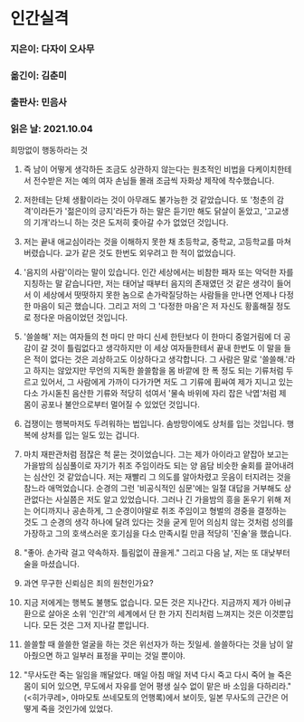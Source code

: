 # 인간실격
### 지은이: 다자이 오사무
### 옮긴이: 김춘미
### 출판사: 민음사
### 읽은 날: 2021.10.04

희망없이 행동하라는 것

1. 즉 남이 어떻게 생각하든 조금도 상관하지 않는다는 원초적인 비법을 다케이치한테서 전수받은 저는 예의 여자 손님들 몰래 조금씩 자화상 제작에 착수했습니다.

2. 저한테는 단체 생활이라는 것이 아무래도 불가능한 것 같았습니다. 또 '청춘의 감격'이라든가 '젊은이의 긍지'라든가 하는 말은 듣기만 해도 닭살이 돋았고, '고교생의 기개'라느니 하는 것은 도저히 좇아갈 수가 없었던 것입니다.

3. 저는 끝내 애교심이라는 것을 이해하지 못한 채 초등학교, 중학교, 고등학교를 마쳐 버렸습니다. 교가 같은 것도 한번도 외우려고 한 적이 없었습니다.

4. '음지의 사람'이라는 말이 있습니다. 인간 세상에서는 비참한 패자 또는 악덕한 자를 지칭하는 말 같습니다만, 저는 태어날 때부터 음지의 존재였던 것 같은 생각이 들어서 이 세상에서 떳떳하지 못한 놈으로 손가락질당하는 사람들을 만나면 언제나 다정한 마음이 되곤 했습니다. 그리고 저의 그 '다정한 마음'은 저 자신도 황홀해질 정도로 정다운 마음이었던 것입니다.

5. '쓸쓸해'
저는 여자들의 천 마디 만 마디 신세 한탄보다 이 한마디 중얼거림에 더 공감이 갈 것이 틀림없다고 생각하지만 이 세상 여자들한테서 끝내 한번도 이 말을 들은 적이 없다는 것은 괴상하고도 이상하다고 생각합니다. 그 사람은 말로 '쓸쓸해.'라고 하지는 않았지만 무언의 지독한 쓸쓸함을 몸 바깥에 한 폭 정도 되는 기류처럼 두르고 있어서, 그 사람에게 가까이 다가가면 저도 그 기류에 휩싸여 제가 지니고 있는 다소 가시돋친 음산한 기류와 적당히 섞여서 '물속 바위에 자리 잡은 낙엽'처럼 제 몸이 공포나 불안으로부터 멀어질 수 있었던 것입니다.

6. 겁쟁이는 행복마저도 두려워하는 법입니다. 솜방망이에도 상처를 입는 것입니다. 행복에 상처를 입는 일도 있는 겁니다.

7. 마치 재판관처럼 점잖은 척 묻는 것이었습니다. 그는 제가 아이라고 얕잡아 보고는 가을밤의 심심풀이로 자기가 취조 주임이라도 되는 양 음담 비슷한 술회를 끌어내려는 심산인 것 같았습니다. 저는 재빨리 그 의도를 알아차렸고 웃음이 터지려는 것을 참느라 애먹었습니다. 순경의 그런 '비공식적인 심문'에는 일절 대답을 거부해도 상관없다는 사실쯤은 저도 알고 있었습니다. 그러나 긴 가을밤의 흥을 돋우기 위해 저는 어디까지나 공손하게, 그 순경이야말로 취조 주임이고 형벌의 경중을 결정하는 것도 그 순경의 생각 하나에 달려 있다는 것을 굳게 믿어 의심치 않는 것처럼 성의를 가장하고 그의 호색스러운 호기심을 다소 만족시킬 만큼 적당히 '진술'을 했습니다.

8. "좋아. 손가락 걸고 약속하자. 틀림없이 끊을게."
그리고 다음 날, 저는 또 대낮부터 술을 마셨습니다.

9. 과연 무구한 신뢰심은 죄의 원천인가요?

10. 지금 저에게는 행복도 불행도 없습니다.
모든 것은 지나간다.
지금까지 제가 아비규환으로 살아온 소위 '인간'의 세계에서 단 한 가지 진리처럼 느껴지는 것은 이것뿐입니다.
모든 것은 그저 지나갈 뿐입니다.

11. 쓸쓸할 때 쓸쓸한 얼굴을 하는 것은 위선자가 하는 짓일세. 쓸쓸하다는 것을 남이 알아줬으면 하고 일부러 표정을 꾸미는 것일 뿐이야.

12. "무사도란 죽는 일임을 깨달았다. 매일 아침 매일 저녁 다시 죽고 다시 죽어 늘 죽은 몸이 되어 있으면, 무도에서 자유를 얻어 평생 실수 없이 맡은 바 소임을 다하리라."(<히가쿠레>, 야마모토 쓰네모토의 언행록)에서 보이듯, 일본 무사도의 근간은 어떻게 죽을 것인가에 있었다.